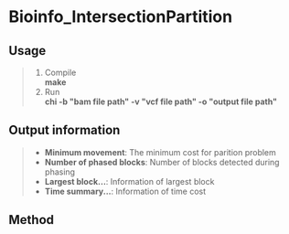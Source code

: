 # Bioinfo_IntersectionPartition

## Usage
> 1. Compile<br>
>   **make**
> 2. Run<br>
>   **chi -b "bam file path" -v "vcf file path" -o "output file path"**

## Output information
>* **Minimum  movement**: The minimum cost for parition problem
>* **Number of phased blocks**: Number of blocks detected during phasing  
>* **Largest block...**: Information of largest block 
>* **Time summary...**: Information of time cost  

## Method
 
